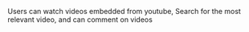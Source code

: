 Users can watch videos embedded from youtube,
Search for the most relevant video, and
can comment on videos
